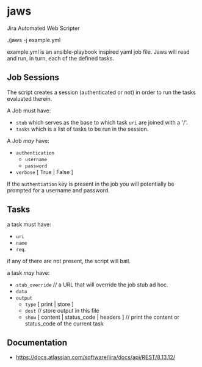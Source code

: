# jaws
Jira Automated Web Scripter

./jaws -j example.yml

example.yml is an ansible-playbook inspired yaml job file. Jaws will read and run, in turn, each of the defined tasks.

## Job Sessions

The script creates a session (authenticated or not) in order to run the tasks evaluated therein.

A Job must have:
* `stub` which serves as the base to which task `uri` are joined with a '/'.
* `tasks` which is a list of tasks to be run in the session.

A Job _may_ have:
* `authentication`
  * `username`
  * `password`
* `verbose` [ True | False ]

If the `authentiation` key is present in the job you will potentially be prompted for a username and password.

## Tasks

a task must have:
* `uri`
* `name`
* `req`. 

if any of there are not present, the script will bail.

a task _may_ have:
* `stub_override`  // a URL that will override the job stub ad hoc.
* `data`
* `output`
  * `type` [ print | store ]
  * `dest` // store output in this file
  * `show` [ content | status_code | headers ] // print the content or status_code of the current task

## Documentation

* https://docs.atlassian.com/software/jira/docs/api/REST/8.13.12/
